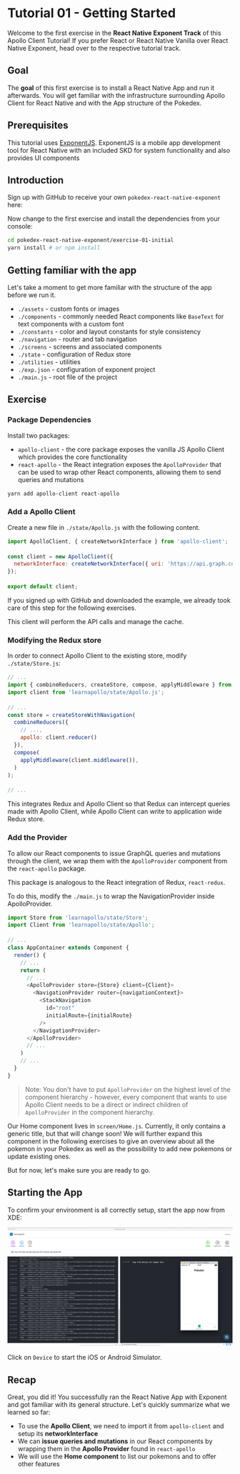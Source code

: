 # Tutorial 01 - Getting Started

Welcome to the first exercise in the **React Native Exponent Track** of this Apollo Client Tutorial!
If you prefer React or React Native Vanilla over React Native Exponent, head over to the respective tutorial track.

## Goal

The **goal** of this first exercise is to install a React Native App and run it afterwards.
You will get familiar with the infrastructure surrounding Apollo Client for React Native and with the App structure of the Pokedex.

## Prerequisites

This tutorial uses [ExponentJS](https://getexponent.com/).
ExponentJS is a mobile app development tool for React Native with an included SKD for system functionality and also provides UI components

## Introduction

Sign up with GitHub to receive your own `pokedex-react-native-exponent` here:

<!-- __DOWNLOAD_RNEXPONENT__ -->

Now change to the first exercise and install the dependencies from your console:

```sh
cd pokedex-react-native-exponent/exercise-01-initial
yarn install # or npm install
```

## Getting familiar with the app

Let's take a moment to get more familiar with the structure of the app before we run it.

* `./assets` - custom fonts or images
* `./components` - commonly needed React components like `BaseText` for text components with a custom font
* `./constants` - color and layout constants for style consistency
* `./navigation` - router and tab navigation
* `./screens` - screens and associated components
* `./state` - configuration of Redux store
* `./utilities` - utilities
* `./exp.json` - configuration of exponent project
* `./main.js` - root file of the project

## Exercise

### Package Dependencies

Install two packages:

* `apollo-client` - the core package exposes the vanilla JS Apollo Client which provides the core functionality
* `react-apollo` - the React integration exposes the `ApolloProvider` that can be used to wrap other React components,
  allowing them to send queries and mutations

```sh
yarn add apollo-client react-apollo
```

### Add a Apollo Client

Create a new file in `./state/Apollo.js` with the following content.

```js@./state/Apollo.js
import ApolloClient, { createNetworkInterface } from 'apollo-client';

const client = new ApolloClient({
  networkInterface: createNetworkInterface({ uri: 'https://api.graph.cool/simple/v1/__PROJECT_ID__'}),
});

export default client;
```

If you signed up with GitHub and downloaded the example, we already took care of this step for the following exercises.

This client will perform the API calls and manage the cache.

### Modifying the Redux store

In order to connect Apollo Client to the existing store, modify `./state/Store.js`:

```js@./state/AddPokemonCard.js
// ...
import { combineReducers, createStore, compose, applyMiddleware } from 'redux';
import client from 'learnapollo/state/Apollo.js';

// ...
const store = createStoreWithNavigation(
  combineReducers({
    // ...,
    apollo: client.reducer()
  }),
  compose(
    applyMiddleware(client.middleware()),
  )
);

// ...
```

This integrates Redux and Apollo Client so that Redux can intercept queries made with Apollo Client, while Apollo Client can write to application wide Redux store.

### Add the Provider

To allow our React components to issue GraphQL queries and mutations through the client, we wrap them
with the `ApolloProvider` component from the `react-apollo` package.

This package is analogous to the React integration of Redux, `react-redux`.

To do this, modify the `./main.js` to wrap the NavigationProvider inside ApolloProvider.

```js@./main.js
import Store from 'learnapollo/state/Store';
import Client from 'learnapollo/state/Apollo';

// ...
class AppContainer extends Component {
  render() {
    // ...
    return (
      // ...
      <ApolloProvider store={Store} client={Client}>
        <NavigationProvider router={navigationContext}>
          <StackNavigation
            id="root"
            initialRoute={initialRoute}
          />
        </NavigationProvider>
      </ApolloProvider>
      // ...
    )
    // ...
  }
}
```

> Note: You don't have to put `ApolloProvider` on the highest level of the component hierarchy - however,
  every component that wants to use Apollo Client needs to be a direct or indirect children
  of `ApolloProvider` in the component hierarchy.

Our Home component lives in `screen/Home.js`. Currently, it only contains a generic title, but that will change soon!
We will further expand this component in the following exercises to give an overview about all the pokemon in your
Pokedex as well as the possibility to add new pokemons or update existing ones.

But for now, let's make sure you are ready to go.

## Starting the App

To confirm your environment is all correctly setup, start the app now from XDE:

![](../images/xde.png)

Click on `Device` to start the iOS or Android Simulator.

## Recap

Great, you did it!
You successfully ran the React Native App with Exponent and got familiar with its general structure.
Let's quickly summarize what we learned so far:

* To use the **Apollo Client**, we need to import it from `apollo-client` and setup its **networkInterface**
* We can **issue queries and mutations** in our React components by wrapping them in the **Apollo Provider**
  found in `react-apollo`
* We will use the **Home component** to list our pokemons and to offer other features
